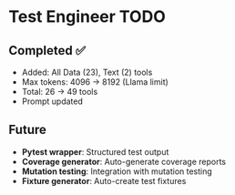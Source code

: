 # Test Engineer TODO

## Completed ✅
- Added: All Data (23), Text (2) tools
- Max tokens: 4096 → 8192 (Llama limit)
- Total: 26 → 49 tools
- Prompt updated

## Future
- **Pytest wrapper**: Structured test output
- **Coverage generator**: Auto-generate coverage reports
- **Mutation testing**: Integration with mutation testing
- **Fixture generator**: Auto-create test fixtures
